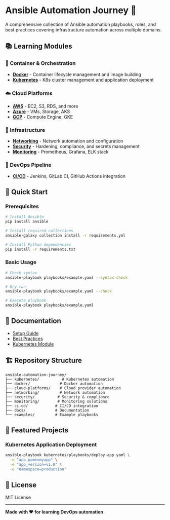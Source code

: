 # Ansible Automation Journey 🚀

A comprehensive collection of Ansible automation playbooks, roles, and best practices covering infrastructure automation across multiple domains.

## 📚 Learning Modules

### 🐳 Container & Orchestration
- **[Docker](./docker/)** - Container lifecycle management and image building
- **[Kubernetes](./kubernetes/)** - K8s cluster management and application deployment

### ☁️ Cloud Platforms
- **[AWS](./cloud-platforms/aws/)** - EC2, S3, RDS, and more
- **[Azure](./cloud-platforms/azure/)** - VMs, Storage, AKS
- **[GCP](./cloud-platforms/gcp/)** - Compute Engine, GKE

### 🔧 Infrastructure
- **[Networking](./networking/)** - Network automation and configuration
- **[Security](./security/)** - Hardening, compliance, and secrets management
- **[Monitoring](./monitoring/)** - Prometheus, Grafana, ELK stack

### 🔄 DevOps Pipeline
- **[CI/CD](./ci-cd/)** - Jenkins, GitLab CI, GitHub Actions integration

## 🎯 Quick Start

### Prerequisites
```bash
# Install Ansible
pip install ansible

# Install required collections
ansible-galaxy collection install -r requirements.yml

# Install Python dependencies
pip install -r requirements.txt
```

### Basic Usage
```bash
# Check syntax
ansible-playbook playbooks/example.yaml --syntax-check

# Dry run
ansible-playbook playbooks/example.yaml --check

# Execute playbook
ansible-playbook playbooks/example.yaml
```

## 📖 Documentation

- [Setup Guide](./docs/setup-guide.md)
- [Best Practices](./docs/best-practices.md)
- [Kubernetes Module](./kubernetes/README.md)

## 🏗️ Repository Structure

```
ansible-automation-journey/
├── kubernetes/          # Kubernetes automation
├── docker/             # Docker automation
├── cloud-platforms/    # Cloud provider automation
├── networking/         # Network automation
├── security/          # Security & compliance
├── monitoring/        # Monitoring solutions
├── ci-cd/            # CI/CD integration
├── docs/             # Documentation
└── examples/         # Example playbooks
```

## 🚀 Featured Projects

### Kubernetes Application Deployment
```bash
ansible-playbook kubernetes/playbooks/deploy-app.yaml \
  -e "app_name=myapp" \
  -e "app_version=v1.0" \
  -e "namespace=production"
```

## 📝 License

MIT License

---

**Made with ❤️ for learning DevOps automation**